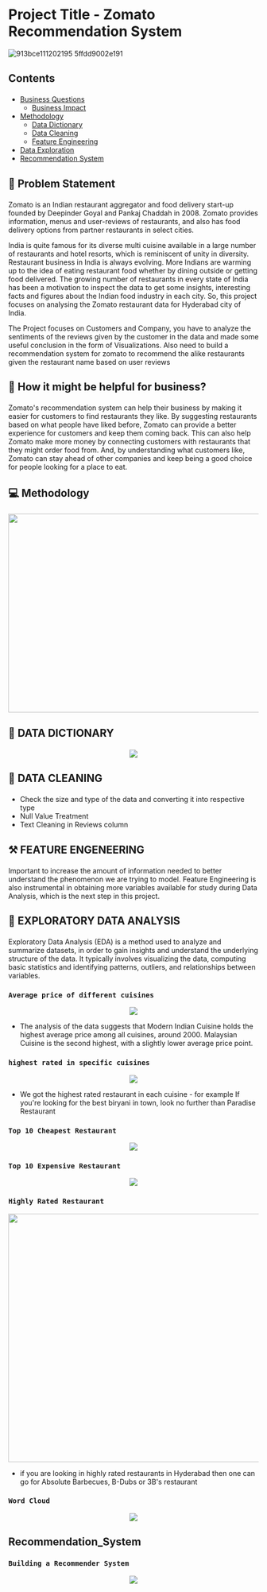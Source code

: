 # Project Title -  Zomato Recommendation System

![913bce111202195 5ffdd9002e191](https://user-images.githubusercontent.com/88886118/216815172-e366959d-3324-40cb-9128-ac1eb96e0271.gif)

## Contents <p id="contents"></p>
- <a href="#bquestions">Business Questions</a>
  - <a href="#business_impact">Business Impact</a>
- <a href="#methodology">Methodology</a>
  - <a href="#data_dictionary">Data Dictionary</a>
  - <a href="#data_cleaning">Data Cleaning</a>
  - <a href="#feature_engineering">Feature Engineering</a>
- <a href="#data_exploration">Data Exploration</a>
- <a href="#Recommendation_System">Recommendation System</a>


## 📝 Problem Statement <p id="bquestions"></p>

Zomato is an Indian restaurant aggregator and food delivery start-up founded by Deepinder Goyal and Pankaj Chaddah in 2008. Zomato provides information, menus and user-reviews of restaurants, and also has food delivery options from partner restaurants in select cities.

India is quite famous for its diverse multi cuisine available in a large number of restaurants and hotel resorts, which is reminiscent of unity in diversity. Restaurant business in India is always evolving. More Indians are warming up to the idea of eating restaurant food whether by dining outside or getting food delivered. The growing number of restaurants in every state of India has been a motivation to inspect the data to get some insights, interesting facts and figures about the Indian food industry in each city. So, this project focuses on analysing the Zomato restaurant data for Hyderabad city of India.

The Project focuses on Customers and Company, you have to analyze the sentiments of the reviews given by the customer in the data and made some useful conclusion in the form of Visualizations. Also need to build a recommendation system for zomato to recommend the alike restaurants given the restaurant name based on user reviews


## 🤔 How it might be helpful for business? <p id="business_impact"></p>

Zomato's recommendation system can help their business by making it easier for customers to find restaurants they like. By suggesting restaurants based on what people have liked before, Zomato can provide a better experience for customers and keep them coming back. This can also help Zomato make more money by connecting customers with restaurants that they might order food from. And, by understanding what customers like, Zomato can stay ahead of other companies and keep being a good choice for people looking for a place to eat.


## 💻 Methodology <p id="methodology"></p>

<p align="center">
<img src="https://user-images.githubusercontent.com/88886118/216816656-e19fa152-81fd-41c1-bd10-3d615385b5f4.png" width="700" height="400"/>
</p>

## 📝 DATA DICTIONARY <p id="data_dictionary"></p>

<p align="center">
<img src="https://user-images.githubusercontent.com/88886118/216816725-d18732b0-c097-42a6-86a9-2fdd903d6030.png">
</p>

## 🧹 DATA CLEANING <p id="data_cleaning"></p>
- Check the size and type of the data and converting it into respective type 
- Null Value Treatment 
- Text Cleaning in Reviews column 

## ⚒️	FEATURE ENGENEERING <p id="feature_engineering"></p>

Important to increase the amount of information needed to better understand the phenomenon we are trying to model. Feature Engineering is also instrumental in obtaining more variables available for study during Data Analysis, which is the next step in this project.

## 🔎 EXPLORATORY DATA ANALYSIS <p id="data_exploration"></p>

Exploratory Data Analysis (EDA) is a method used to analyze and summarize datasets, in order to gain insights and understand the underlying structure of the data. It typically involves visualizing the data, computing basic statistics and identifying patterns, outliers, and relationships between variables.

### `Average price of different cuisines`

<p align="center">
<img src="https://user-images.githubusercontent.com/88886118/216817500-734ca30c-886a-4659-ba62-5f17183681e6.png">
</p> 

- The analysis of the data suggests that Modern Indian Cuisine holds the highest average price among all cuisines, around 2000. Malaysian Cuisine is the second highest, with a slightly lower average price point.

### `highest rated in specific cuisines`
<p align="center">
<img src="https://user-images.githubusercontent.com/88886118/216817679-5d334a3f-4b13-4908-8f4e-32a5cf333ff7.png">
</p> 

- We got the highest rated restaurant in each cuisine - for example If you're looking for the best biryani in town, look no further than Paradise Restaurant

### `Top 10 Cheapest Restaurant`

<p align="center">
<img src="https://user-images.githubusercontent.com/88886118/216817970-7e3f11eb-6222-4e6c-97ea-dbd8e952acf8.png">
</p> 

### `Top 10 Expensive Restaurant`
<p align="center">
<img src="https://user-images.githubusercontent.com/88886118/216818068-9c945005-4311-407b-bdb3-becb4c48cdaa.png">
</p> 

### `Highly Rated Restaurant`
<p align="center">
<img src="https://user-images.githubusercontent.com/88886118/216818123-d7f2b228-8953-4ffd-8b6e-07434681caef.png" width="700" height="500"/>
</p> 

- if you are looking in highly rated restaurants in Hyderabad then one can go for Absolute Barbecues, B-Dubs or 3B's restaurant

### `Word Cloud`
<p align="center">
<img src="https://user-images.githubusercontent.com/88886118/216818363-14f166a3-cb5b-426a-87c6-225a09ba8194.png"
</p> 


## Recommendation_System <p id="Recommendation_System"></p>

### `Building a Recommender System`

<p align="center">
<img src="https://user-images.githubusercontent.com/88886118/216818623-1b7fbc5d-3af4-4ad3-8772-4e6dc32e9490.png"
</p> 

